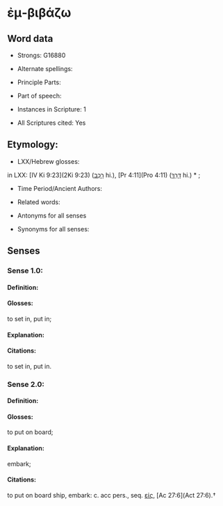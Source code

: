 # ἐμ-βιβάζω 

<!-- Status: S2=NeedsEdits -->
<!-- Lexica used for edits:   -->

## Word data

* Strongs: G16880

* Alternate spellings:



* Principle Parts: 


* Part of speech: 


* Instances in Scripture: 1

* All Scriptures cited: Yes

## Etymology: 


* LXX/Hebrew glosses: 

in LXX: [IV Ki 9:23](2Ki 9:23) ([רָכַב](//en-uhl/H7392) hi.), [Pr 4:11](Pro 4:11) ([דָּרַךְ](//en-uhl/H1869) hi.) * ; 

* Time Period/Ancient Authors: 


* Related words: 

* Antonyms for all senses

* Synonyms for all senses: 


## Senses 


### Sense  1.0: 

#### Definition: 

#### Glosses: 

to set in, put in; 

#### Explanation: 


#### Citations: 

to set in, put in. 

### Sense  2.0: 

#### Definition: 

#### Glosses: 

to put on board; 

#### Explanation: 

embark; 

#### Citations: 

to put on board ship, embark: c. acc pers., seq. [εἰς](), [Ac 27:6](Act 27:6).†
